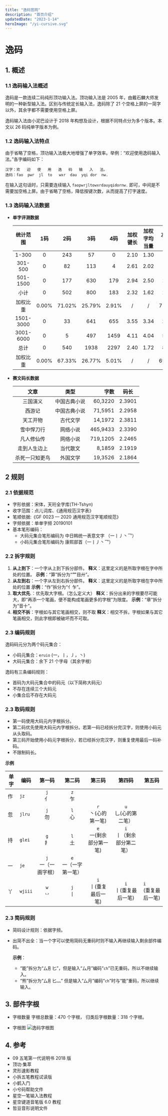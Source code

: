 ```yaml
---
title: "逸码官网"
description: "首页介绍"
updatedDate: "2023-1-14"
heroImage: "/yi-cursive.svg"
---
```

# 逸码
## 1. 概述
### 1.1 逸码输入法概述
逸码是一款连续二码纯形顶功输入法。顶功输入法是 2005 年，由戴石麟大师发明的一种新型输入法。区别与传统定长输入法，逸码除了 21 个空格上屏的一简字以外，其余字都不需要使用空格上屏。

逸码输入法由小泥巴设计于 2018 年构想及设计，根据不同特点分为多个版本。本文以 26 码纯单字版本为例。

### 1.2 逸码输入法特点
由于省略了空格，顶功输入法极大地增强了单字效率。举例：“欢迎使用逸码输入法。”各字编码如下：
```
汉字：欢   迎   使   用   逸   码   输   入   法。
逸码：fao  pwr  jl  to   wxr  dau  yqi dor  nw.
```
在输入这句话时，只需要连续输入 `faopwrjltowxrdauyqidornw.` 即可，中间是不需要加空格上屏。由于省略了空格，降低按键次数，从而提高了打字速度。

### 1.3 逸码输入法数据
- **单字评测数据**

  |统计范围|1码|2码|3码|4码|加权键长|加权字均当量|左右互击|
  |:---:|:---:|:---:|:---:|:---:|:---:|:---:|:---:|
  |1-300|0|243|57|0|2.10 |1.30 |253
  |301-500|0|82|113|4|2.61 |2.02 |209
  |501-1500|0|177|630|179|2.94 |2.50 |1168
  |小计|0|502|800|183|2.32 |1.62 |1630
  |加权比重|0.00%|71.02%|25.79%|2.91%|/|/|71.24%|
  |1501-3000|0|33|641|655|3.55 |3.34 |2114
  |3001-6000|0|5|497|1459|4.11 |4.04 |5097
  |总计|0|540|1938|2297|2.40 |1.72 |8841
  |加权比重|0.00%|67.33%|26.77%|5.01%|/|/|69.44%|


- **赛文码长数据**

  |文章|类型|字数|码长|
  |:-:|:-:|--:|:-:|
  | 三国演义 | 中国古典小说 | 60,3220 | 2.3901|
  | 西游记 | 中国古典小说 | 71,5951 | 2.2958|
  | 天工开物 | 古代文学 | 14,1972 | 2.3811|
  | 雪中悍刀行 | 网络小说 | 465,9433 | 2.3390|
  | 凡人修仙传| 网络小说 | 719,1205 | 2.2465|
  | 走到人生边上 | 当代散文 |8,1859 | 2.1919|
  |杀死一只知更鸟| 外国文学 | 19,3526 | 2.1864|

## 2 规则
### 2.1 依据规范
- 字形依据：宋体，天珩全字库(TH-Tshyn)
- 收字范围：点儿词库、《通用规范汉字表》
- 笔顺依据:《GF 0023 — 2020 通用规范汉字笔顺规范》
- 字频依据：单单字频 20190101
- 基本笔形编码：
  -  大码元集合笔形编码为 中日韩统一表意文字 （一丨丿丶乛）
  -  小码元集合笔形编码为 康熙部首（⼀⼁⼃⼂⺂）

### 2.2 拆字规则

1. **从上到下**：一个字从上到下拆分部件。
**释义**：这里定义的是所取字根在字中所处的位置。
**示例**：“算”拆分为“𥫗目廾”。
2. **从左到右**：一个字从左到右拆分部件。
**释义**：这里定义的是所取字根在字中所处的位置
**示例**：“作”拆分为“亻乍”。
3. **取大优先**.：优先取大字根。（怎么定义大）
**释义**：拆分出来的字根要尽可能大，即“再添一个笔画，便不能构成笔画更多的字根”为限度。
**示例**：“章”拆分为“音十”。
4. **相交不拆**：字根如与其它笔画相交，则不取
**释义**：相交不拆，字根如果与其它笔画相交，则此字根即被破坏而不可取。

### 2.3 编码规则
逸码码元分为两个码元集合：

* 小码元集合：`eruio` (一，丨，丿，丶)
* 大码元集合：余下 21 个字母（其余字根）

逸码有三条编码规则：

* 首码为大码元集合中的码元（以下简称大码元）
* 不存在连续三个大码元
* 小集合后不存在大码元

### 2.3 取码规则
* 第一码使用大码元内字根拆分。
* 第二码优先使用大码元内字根拆分。若第一码已经拆分完汉字，则使用小码元从头取码。
* 第三码开始使用小码元字根拆分，若已经拆分完汉字，则重复使用最后一码补码。
* 不限制码长。

**示例**

| 单字 | 编码  | 第一码           | 第二码             | 第三码               | 第四码                 | 第五码             |
| ---- | ----- | :----------------: | :------------------: | :--------------------: | :----------------------: | ------------------ |
| 作   | `jz`    | `j`<br>亻      | `z`<br>乍               |
| 忽   | `jlru`  | `j`<br>勿      | `l`<br>心               | `r`<br>丶(心的第一笔)   | `u`<br>乚(心的第二笔） |
| 持   | `glei`  | `g`<br>扌      | `l`<br>土               | `e`<br>一(剩余部分第一笔) | `i`<br>丨（剩余部分第二笔） |
| 一   | `je`    | `j`<br>一（一画字根） | `e`<br>一（一字第一笔） |
| 丫   | `wjiii` | `w`<br> 丷             | `j`<br>丨               | `i`<br>丨(重复最后一笔)| `i`<br>丨(重复最后一笔)     | `i`<br>(重复最后一笔) |

### 2.3 简码规则
- 简码设计规则：依据字频。
- 出简不出全：当一个字可以使用简码无重码时则不输入再继续输入剩余部件编码。

  **示例**：
  - “能”拆分为“厶⺝匕”，但是输入“厶月”编码“`ch`”已无重码，所以不继续输入。
  - “熊”拆分为“厶⺝匕灬” 但是输入“厶月”编码“`ch`”时与“能”重码，所以继续输入。

## 3. 部件字根
- 字根数量
  字根总数量：470 个字根，
  归类后字根数量：318 个字根。

- 字根图
 ![逸码字根图](/yima/V20/V20-kbd.webp)

## 4. 参考
- 09 五笔第一代说明书 2018 版
- 顶功·集萃
- 灵形速影教程
- 小拆五笔教程试读版
- 小鹤入门
- 小兮码帮助文件
- 星空一笔输入法教程
- 星空键道音笔版 6.0 教程
- 哲豆音形说明文件